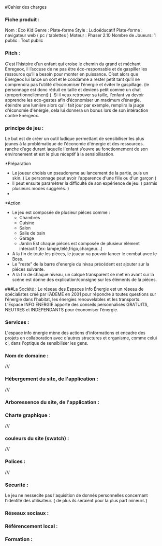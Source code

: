 #Cahier des charges

### Fiche produit :
Nom : Eco Kid
Genre : Plate-forme
Style : Ludoéducatif
Plate-forme : navigateur web ( pc / tablettes )
Moteur : Phaser 2.10
Nombre de Joueurs: 1
public : Tout public

### Pitch :
C’est l’histoire d’un enfant qui croise le chemin du grand et méchant Enregeox, il l’accuse de ne pas être éco-responsable et de gaspiller les ressource qu’il a besoin pour monter en puissance. C’est alors que Energeox lui lance un sort et le condamne a rester petit tant qu’il ne comprendra pas l’utilité d’économiser l’énergie et éviter le gaspillage. (le personnage est donc réduit en taille et deviens petit comme un chat (proportionnellement) ). Si il veux retrouver sa taille, l’enfant va devoir apprendre les eco-gestes afin d’économiser un maximum d’énergie, éteindre une lumière alors qu'il fait jour par exemple, remplira la jauge d'économie d'énérgie, cela lui donnera un bonus lors de son intéraction contre Energeox.

### principe de jeu :
Le but est de créer un outil ludique permettant de sensibiliser les plus jeunes à la problématique de l'économie d'énergie et des ressources. ranche d'age durant laquelle l'enfant s'ouvre au fonctionnement de son environement et est le plus réceptif à la sensibilisation.

*Préparation
- Le joueur choisis un pseudonyme au lancement de la partie, puis un skin. ( Le personnage peut avoir l'apparence d'une fille ou d'un garçon )
- Il peut ensuite paramétrer la difficulté de son expérience de jeu. ( parmis plusieurs modes suggérés. )
- 

*Action
- Le jeu est composée de plusieur piéces comme :
  - Chambres
  - Cuisine
  - Salon
  - Salle de bain
  - Garage
  - Jardin
Est chaque piéces est composée de plusieur élément interactif (ex: lampe,télé,frigo,chargeur...)  
- A la fin de toute les piéces, le joueur va pouvoir lancer le combat avec le Boss.
- Le "reste" de la barre d'energie du nivau précédent est ajouter sur la piéces suivante.
- A la fin de chaque niveau, un calque transparent se met en avant sur la scéne est donne des explication/consigne sur les éléments de la piéces.

###La Société :
Le réseau des Espaces Info Énergie est un réseau de spécialistes créé par l’ADEME en 2001 pour répondre à toutes questions sur l’énergie dans l’habitat, les énergies renouvelables et les transports.
L’Espace INFO ÉNERGIE apporte des conseils personnalisés
GRATUITS, NEUTRES et INDÉPENDANTS
pour économiser l’énergie.

### Services :
L'espace info énergie mène des actions d'informations et encadre des projets en collaboration avec d'autres structures et organisme, comme celui ci, dans l'optique de sensibiliser les gens.

### Nom de domaine :
///

### Hébergement du site, de l'application :
///

### Arboressence du site, de l'application :


### Charte graphique :
///

### couleurs du site (swatch) :
///
### Polices :
///

### Sécurité :
Le jeu ne nessecite pas l'aquisition de donnés personnelles concernant l'identité des utilisateur. ( de plus ils seraient pour la plus part mineurs )



### Réseaux sociaux :


### Référencement local :


### Formation :

